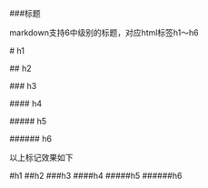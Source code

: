 ###标题

markdown支持6中级别的标题，对应html标签h1～h6


\# h1

\## h2

\### h3

\#### h4

\##### h5

\###### h6




以上标记效果如下

#h1
##h2
###h3
####h4
#####h5
######h6
